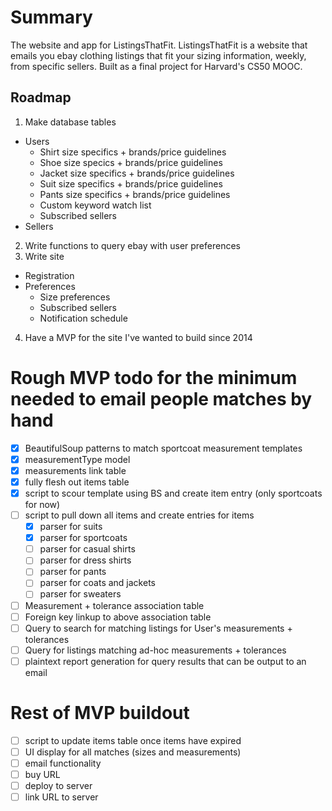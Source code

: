 # Summary
 The website and app for ListingsThatFit. ListingsThatFit is a website that emails you ebay clothing listings that fit your sizing information, weekly, from specific sellers. Built as a final project for Harvard's CS50 MOOC. 

Roadmap
------
1. Make database tables
  * Users
    * Shirt size specifics + brands/price guidelines
    * Shoe size specics + brands/price guidelines
    * Jacket size specifics + brands/price guidelines
    * Suit size specifics + brands/price guidelines
    * Pants size specifics + brands/price guidelines
    * Custom keyword watch list
    * Subscribed sellers
  * Sellers
2. Write functions to query ebay with user preferences
3. Write site
  * Registration
  * Preferences
    * Size preferences
    * Subscribed sellers
    * Notification schedule 
4. Have a MVP for the site I've wanted to build since 2014

# Rough MVP todo for the minimum needed to email people matches by hand
* [X] BeautifulSoup patterns to match sportcoat measurement templates
* [X] measurementType model
* [X] measurements link table
* [X] fully flesh out items table
* [X] script to scour template using BS and create item entry (only sportcoats for now)
* [ ] script to pull down all items and create entries for items
  * [X] parser for suits
  * [X] parser for sportcoats
  * [ ] parser for casual shirts
  * [ ] parser for dress shirts
  * [ ] parser for pants
  * [ ] parser for coats and jackets
  * [ ] parser for sweaters
* [ ] Measurement + tolerance association table
* [ ] Foreign key linkup to above association table
* [ ] Query to search for matching listings for User's measurements + tolerances
* [ ] Query for listings matching ad-hoc measurements + tolerances
* [ ] plaintext report generation for query results that can be output to an email

# Rest of MVP buildout
* [ ] script to update items table once items have expired
* [ ] UI display for all matches (sizes and measurements)
* [ ] email functionality
* [ ] buy URL
* [ ] deploy to server
* [ ] link URL to server